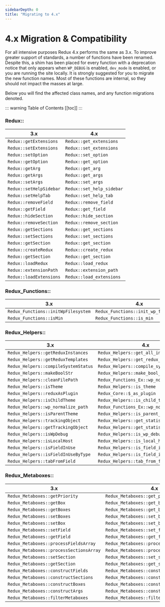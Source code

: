 ```yaml
---
sidebarDepth: 0
title: "Migrating to 4.x"
---
```


# 4.x Migration & Compatibility

For all intensive purposes Redux 4.x performs the same as 3.x. To improve greater support of standards, a number of functions
have been renamed. Despite this, a shim has been placed for every function with a deprecation notice that only appears
when `WP_DEBUG` is enabled, `dev_mode` is enabled, or you are running the site locally. It is strongly suggested for you 
to migrate the new function names. Most of these functions are internal, so they should not impact the masses at large.

Below you will find the affected class names, and any function migrations denoted.

::: warning Table of Contents
[[toc]]
:::

### Redux::

|3.x|4.x|
|--- |--- |
|`Redux::getExtensions`|`Redux::get_extensions`|
|`Redux::setExtensions`|`Redux::set_extensions`|
|`Redux::setOption`|`Redux::set_option`|
|`Redux::getOption`|`Redux::get_option`|
|`Redux::getArg`|`Redux::get_arg`|
|`Redux::getArgs`|`Redux::get_args`|
|`Redux::setArgs`|`Redux::set_args`|
|`Redux::setHelpSidebar`|`Redux::set_help_sidebar`|
|`Redux::setHelpTab`|`Redux::set_help_tab`|
|`Redux::removeField`|`Redux::remove_field`|
|`Redux::getField`|`Redux::get_field`|
|`Redux::hideSection`|`Redux::hide_section`|
|`Redux::removeSection`|`Redux::remove_section`|
|`Redux::getSections`|`Redux::get_sections`|
|`Redux::setSections`|`Redux::set_sections`|
|`Redux::getSection`|`Redux::get_section`|
|`Redux::createRedux`|`Redux::create_redux`|
|`Redux::getSection`|`Redux::get_section`|
|`Redux::loadRedux`|`Redux::load_redux`|
|`Redux::extensionPath`|`Redux::extension_path`|
|`Redux::loadExtensions`|`Redux::load_extensions`|

### Redux_Functions::

|3.x|4.x|
|--- |--- |
|`Redux_Functions::initWpFilesystem`|`Redux_Functions::init_wp_filesystem`|
|`Redux_Functions::isMin`|`Redux_Functions::is_min`|

### Redux_Helpers::

|3.x|4.x|
|--- |--- |
|`Redux_Helpers::getReduxInstances`|`Redux_Helpers::get_all_instances`|
|`Redux_Helpers::getReduxTemplates`|`Redux_Helpers::get_redux_templates`|
|`Redux_Helpers::compileSystemStatus`|`Redux_Helpers::compile_system_status`|
|`Redux_Helpers::makeBoolStr`|`Redux_Helpers::make_bool_str`|
|`Redux_Helpers::cleanFilePath`|`Redux_Functions_Ex::wp_normalize_path`|
|`Redux_Helpers::isTheme`|`Redux_Helpers::is_theme`|
|`Redux_Helpers::reduxAsPlugin`|`Redux_Core::$_as_plugin`|
|`Redux_Helpers::isChildTheme`|`Redux_Helpers::is_child_theme`|
|`Redux_Helpers::wp_normalize_path`|`Redux_Functions_Ex::wp_normalize_path`|
|`Redux_Helpers::isParentTheme`|`Redux_Helpers::is_parent_theme`|
|`Redux_Helpers::trackingObject`|`Redux_Helpers::get_statistics_object`|
|`Redux_Helpers::getTrackingObject`|`Redux_Helpers::get_statistics_object`|
|`Redux_Helpers::isWpDebug`|`Redux_Helpers::is_wp_debug`|
|`Redux_Helpers::isLocalHost`|`Redux_Helpers::is_local_host`|
|`Redux_Helpers::isFieldInUse`|`Redux_Helpers::is_field_in_use`|
|`Redux_Helpers::isFieldInUseByType`|`Redux_Helpers::is_field_in_use_by_type`|
|`Redux_Helpers::tabFromField`|`Redux_Helpers::tab_from_field`|

### Redux_Metaboxes::

|3.x|4.x|
|--- |--- |
|`Redux_Metaboxes::getPriority`|`Redux_Metaboxes::get_priority`|
|`Redux_Metaboxes::getBox`|`Redux_Metaboxes::get_box`|
|`Redux_Metaboxes::getBoxes`|`Redux_Metaboxes::get_boxes`|
|`Redux_Metaboxes::setBoxes`|`Redux_Metaboxes::set_boxes`|
|`Redux_Metaboxes::setBox`|`Redux_Metaboxes::set_box`|
|`Redux_Metaboxes::setField`|`Redux_Metaboxes::set_field`|
|`Redux_Metaboxes::getField`|`Redux_Metaboxes::get_field`|
|`Redux_Metaboxes::processFieldsArray`|`Redux_Metaboxes::process_fields_array`|
|`Redux_Metaboxes::processSectionsArray`|`Redux_Metaboxes::process_sections_array`|
|`Redux_Metaboxes::setSection`|`Redux_Metaboxes::set_section`|
|`Redux_Metaboxes::getSection`|`Redux_Metaboxes::get_section`|
|`Redux_Metaboxes::constructFields`|`Redux_Metaboxes::construct_fields`|
|`Redux_Metaboxes::constructSections`|`Redux_Metaboxes::construct_sections`|
|`Redux_Metaboxes::constructBoxes`|`Redux_Metaboxes::construct_boxes`|
|`Redux_Metaboxes::constructArgs`|`Redux_Metaboxes::construct_args`|
|`Redux_Metaboxes::filterMetaboxes`|`Redux_Metaboxes::filter_metaboxes`|
